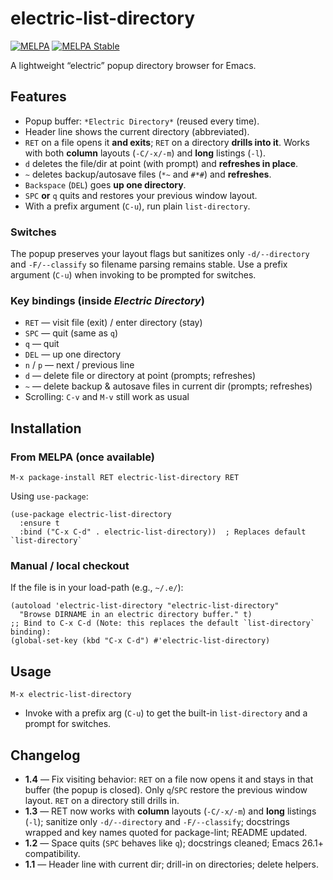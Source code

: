 # electric-list-directory

[![MELPA](https://melpa.org/packages/electric-list-directory-badge.svg)](https://melpa.org/#/electric-list-directory)
[![MELPA Stable](https://stable.melpa.org/packages/electric-list-directory-badge.svg)](https://stable.melpa.org/#/electric-list-directory)

A lightweight “electric” popup directory browser for Emacs.

## Features
- Popup buffer: `*Electric Directory*` (reused every time).
- Header line shows the current directory (abbreviated).
- `RET` on a file opens it **and exits**; `RET` on a directory **drills into it**. Works with both **column** layouts (`-C/-x/-m`) and **long** listings (`-l`).
- `d` deletes the file/dir at point (with prompt) and **refreshes in place**.
- `~` deletes backup/autosave files (`*~` and `#*#`) and **refreshes**.
- `Backspace` (`DEL`) goes **up one directory**.
- `SPC` **or** `q` quits and restores your previous window layout.
- With a prefix argument (`C-u`), run plain `list-directory`.

### Switches
The popup preserves your layout flags but sanitizes only `-d/--directory` and `-F/--classify` so filename parsing remains stable. Use a prefix argument (`C-u`) when invoking to be prompted for switches.

### Key bindings (inside *Electric Directory*)
- `RET` — visit file (exit) / enter directory (stay)
- `SPC` — quit (same as `q`)
- `q` — quit
- `DEL` — up one directory
- `n` / `p` — next / previous line
- `d` — delete file or directory at point (prompts; refreshes)
- `~` — delete backup & autosave files in current dir (prompts; refreshes)
- Scrolling: `C-v` and `M-v` still work as usual

## Installation

### From MELPA (once available)
```
M-x package-install RET electric-list-directory RET
```

Using `use-package`:
```elisp
(use-package electric-list-directory
  :ensure t
  :bind ("C-x C-d" . electric-list-directory))  ; Replaces default `list-directory`
```

### Manual / local checkout
If the file is in your load-path (e.g., `~/.e/`):
```elisp
(autoload 'electric-list-directory "electric-list-directory"
  "Browse DIRNAME in an electric directory buffer." t)
;; Bind to C-x C-d (Note: this replaces the default `list-directory` binding):
(global-set-key (kbd "C-x C-d") #'electric-list-directory)
```

## Usage
```
M-x electric-list-directory
```
- Invoke with a prefix arg (`C-u`) to get the built-in `list-directory` and a prompt for switches.

## Changelog
- **1.4** — Fix visiting behavior: `RET` on a file now opens it and stays in that buffer (the popup is closed). Only `q`/`SPC` restore the previous window layout. `RET` on a directory still drills in.
- **1.3** — RET now works with **column** layouts (`-C/-x/-m`) and **long** listings (`-l`); sanitize only `-d/--directory` and `-F/--classify`; docstrings wrapped and key names quoted for package-lint; README updated.
- **1.2** — Space quits (`SPC` behaves like `q`); docstrings cleaned; Emacs 26.1+ compatibility.
- **1.1** — Header line with current dir; drill-in on directories; delete helpers.
